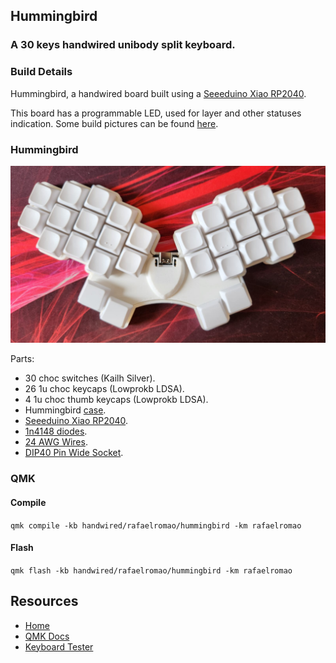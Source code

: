 ## Hummingbird
### A 30 keys handwired unibody split keyboard.

### Build Details

Hummingbird, a handwired board built using a [Seeeduino Xiao RP2040](https://pt.aliexpress.com/item/4000131085893.html).

This board has a programmable LED, used for layer and other statuses indication.
Some build pictures can be found [here](../../../../../../docs/hummingbird.md).

### Hummingbird
![img](../../../../../../img/hummingbird.jpeg)

Parts:
- 30 choc switches (Kailh Silver).
- 26 1u choc keycaps (Lowprokb LDSA).
- 4 1u choc thumb keycaps (Lowprokb LDSA).
- Hummingbird [case](https://github.com/PJE66/hummingbird).
- [Seeeduino Xiao RP2040](https://pt.aliexpress.com/item/4000131085893.html).
- [1n4148 diodes](https://pt.aliexpress.com/item/1005003540554760.html).
- [24 AWG Wires](https://pt.aliexpress.com/item/32904950428.html).
- [DIP40 Pin Wide Socket](https://a.aliexpress.com/_msloS7e).

### QMK

#### Compile

`qmk compile -kb handwired/rafaelromao/hummingbird -km rafaelromao`

#### Flash

`qmk flash -kb handwired/rafaelromao/hummingbird -km rafaelromao`

## Resources

- [Home](https://github.com/rafaelromao/keyboards)
- [QMK Docs](https://docs.qmk.fm)
- [Keyboard Tester](https://config.qmk.fm/#/test)

